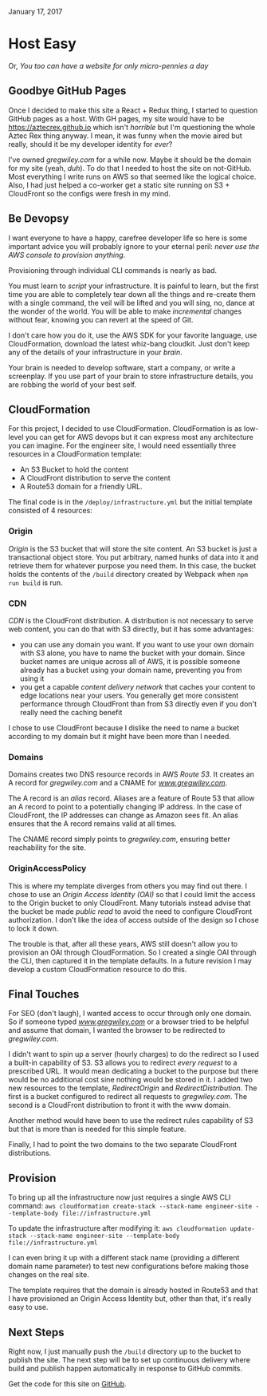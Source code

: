 January 17, 2017

# Host Easy

Or, _You too can have a website for only micro-pennies a day_

## Goodbye GitHub Pages

Once I decided to make this site a React + Redux thing, I started
to question GitHub pages as a host. With GH pages, my site would
have to be https://aztecrex.github.io which isn't _horrible_ but
I'm questioning the whole Aztec Rex thing anyway. I mean, it was
funny when the movie aired but really, should it be my developer
identity for _ever_?

I've owned _gregwiley.com_ for a while now. Maybe it should be the
domain for my site (yeah, _duh_). To do that I needed to host
the site on not-GitHub. Most everything I write runs on AWS so
that seemed like the logical choice. Also, I had just helped a
co-worker get a static site running on S3 + CloudFront so the configs
were fresh in my mind.

## Be Devopsy

I want everyone to have a happy, carefree developer life so here
is some important advice you will probably ignore to your eternal
peril: _never use the AWS console to provision anything_.

Provisioning through individual CLI commands is nearly as
bad.

You must learn to _script_ your infrastructure. It is painful to
learn, but the first time you are able to completely tear down
all the things and re-create them with a single command, the
veil will be lifted and you will sing, no, dance at the wonder
of the world. You will be able to make _incremental_ changes
without fear, knowing you can revert at the speed of Git.

I don't care how you do it, use the AWS SDK for your favorite
language, use CloudFormation, download the latest whiz-bang
cloudkit. Just don't keep any of the details of your infrastructure
in your _brain_.

Your brain is needed to develop software, start a company, or
write a screenplay. If you use part of your brain to store
infrastructure details, you are robbing the world of your best
self.

## CloudFormation

For this project, I decided to use CloudFormation. CloudFormation
is as low-level you can get for AWS devops but it can express
most any architecture you can imagine. For the engineer site,
I would need essentially three resources in a CloudFormation template:

* An S3 Bucket to hold the content
* A CloudFront distribution to serve the content
* A Route53 domain for a friendly URL.

The final code is in the `/deploy/infrastructure.yml` but the initial
template consisted of 4 resources:

### Origin

_Origin_ is the S3 bucket that will store the site content. An
S3 bucket is just a transactional object store. You put arbitrary, named
hunks of data into it and retrieve them for whatever purpose you need them.
In this case, the bucket holds the contents of the `/build` directory
created by Webpack when `npm run build` is run.

### CDN

_CDN_ is the CloudFront distribution. A distribution is not necessary to
serve web content, you can do that with S3 directly, but it has some
advantages:

* you can use any domain you want.  If you want to use your own domain
with S3 alone, you have to name the bucket with your domain. Since
bucket names are unique across all of AWS, it is possible someone
already has a bucket using your domain name, preventing you from using
it
* you get a capable _content delivery network_ that caches your content
to edge locations near your users. You generally get more consistent
performance through CloudFront than from S3 directly even if you don't
really need the caching benefit

I chose to use CloudFront because I dislike the need to name a bucket
according to my domain but it might have been more than I needed.

### Domains

Domains creates two DNS resource records in AWS _Route 53_. It creates
an A record for _gregwiley.com_ and a CNAME for _www.gregwiley.com_.

The A record is an _alias_ record. Aliases are a feature of Route 53
that allow an A record to point to a potentially changing IP address.
In the case of CloudFront, the IP addresses can change as Amazon sees
fit. An alias ensures that the A record remains valid at all times.

The CNAME record simply points to _gregwiley.com_, ensuring better
reachability for the site.

### OriginAccessPolicy

This is where my template diverges from others you may find out there.
I chose to use an _Origin Access Identity (OAI)_ so that I could limit
the access to the Origin bucket to only CloudFront. Many tutorials
instead advise that the bucket be made _public read_ to avoid the
need to configure CloudFront authorization. I don't like the idea
of access outside of the design so I chose to lock it down.

The trouble is that, after all these years, AWS still doesn't allow you
to provision an OAI through CloudFormation. So I created a single
OAI through the CLI, then captured it in the template defaults. In a future
revision I may develop a custom CloudFormation resource to do this.

## Final Touches

For SEO (don't laugh), I wanted access to occur through only one domain. So if someone typed _www.gregwiley.com_ or a browser tried to be helpful
and assume that domain, I wanted the browser to be redirected to
_gregwiley.com_.

I didn't want to spin up a server (hourly charges) to do the redirect
so I used a built-in capability of S3. S3 allows you to
redirect _every request_ to a prescribed URL. It would mean dedicating
a bucket to the purpose but there would be no additional cost sine
nothing would be stored in it.  I added two new resources to the
template, _RedirectOrigin_ and _RedirectDistribution_. The first is
a bucket configured to redirect all requests to _gregwiley.com_. The
second is a CloudFront distribution to front it with the www domain.

Another method would have been to use the redirect rules capability
of S3 but that is more than is needed for this simple feature.

Finally, I had to point the two domains to the two separate CloudFront
distributions.

## Provision

To bring up all the infrastructure now just requires a single
AWS CLI command:
`aws cloudformation create-stack --stack-name engineer-site --template-body file://infrastructure.yml`

To update the infrastructure after modifying it:
`aws cloudformation update-stack --stack-name engineer-site --template-body file://infrastructure.yml`

I can even bring it up with a different stack name (providing
a different domain name parameter) to test new configurations before
making those changes on the real site.

The template requires that the domain is already hosted in Route53
and that I have provisioned an Origin Access Identity but, other than
that, it's really easy to use.

## Next Steps

Right now, I just manually push the `/build` directory up to the
bucket to publish the site. The next step will be to set up
continuous delivery where build and publish happen automatically in
response to GitHub commits.

Get the code for this site on
[GitHub](https://github.com/aztecrex/engineer-site).
